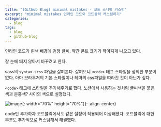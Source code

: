 ```yaml
---
title: "[Github Blog] minimal mistakes - 코드 스니펫 커스텀"
excerpt: "minimal mistakes 인라인 코드와 코드블럭 커스텀하기"
categories:
  - blog
tags:
  - blog
  - github-blog
---
```


인라인 코드가 흰색 배경에 검정 글씨, 약간 폰트 크기가 작아지게 나오고 있다.

잘 눈에 띄지 않아서 바꾸려고 한다.

sass의 `syntax.scss` 파일을 살펴본다. 살펴보니 `<code>` 태그 스타일을 정의한 부분이 없다. 아마 브라우저의 기본 스타일이나 테마의 css파일을 따라간 것이 아닌가 싶다.

`<code>` 태그에 스타일을 추가해주기로 했다. 노션에서 사용하는 것처럼 글씨색을 붉은색과 분홍색? 사이의 색으로 설정했다.

![image](https://github.com/user-attachments/assets/d2e753de-b882-417d-b396-bdeffdb8078f){: width="70%" height="70%"}{: .align-center}


code만 추가하자 코드블럭에서도 같은 설정이 적용되어 이상해졌다. 코드블럭에 대한 부분도 추가적으로 커스텀해서 해결했다.